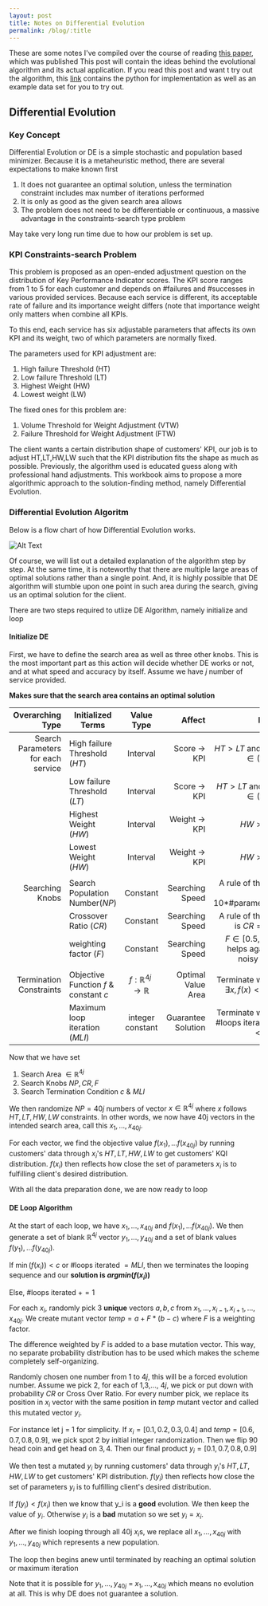 ```yaml
---
layout: post
title: Notes on Differential Evolution
permalink: /blog/:title
---
```


These are some notes I've compiled over the course of reading [this paper](https://arxiv.org/pdf/1806.01492.pdf), which was published
This post will contain the ideas behind the evolutional algorithm and its actual application.  If you read this post and want t try out the algorithm, this [link](https://github.com/earningpton/Evolutional_Algorithm) contains the python for implementation as well as an example data set for you to try out.

## Differential Evolution

### Key Concept
Differential Evolution or DE is a simple stochastic and population based minimizer. Because it is a metaheuristic method, there are several expectations to make known first

1. It does not guarantee an optimal solution, unless the termination constraint includes max number of iterations performed
2. It is only as good as the given search area allows
3. The problem does not need to be differentiable or continuous, a massive advantage in the constraints-search type problem

May take very long run time due to how our problem is set up.

### KPI Constraints-search Problem
This problem is proposed as an open-ended adjustment question on the distribution of Key Performance Indicator scores. The KPI score ranges from 1 to 5 for each customer and depends on #failures and #successes in various provided services. Because each service is different, its acceptable rate of failure and its importance weight differs (note that importance weight only matters when combine all KPIs.

To this end, each service has six adjustable parameters that affects its own KPI and its weight, two of which parameters are normally fixed. 

The parameters used for KPI adjustment are:
1. High failure Threshold (HT)
2. Low failure Threshold (LT)
3. Highest Weight (HW)
4. Lowest weight (LW)

The fixed ones for this problem are:
1. Volume Threshold for Weight Adjustment (VTW)
2. Failure Threshold for Weight Adjustment (FTW)

The client wants a certain distribution shape of customers' KPI, our job is to adjust HT,LT,HW,LW such that the KPI distribution fits the shape as much as possible. Previously, the algorithm used is educated guess along with professional hand adjustments. This workbook aims to propose a more algorithmic approach to the solution-finding method, namely Differential Evolution.

### Differential Evolution Algoritm
Below is a flow chart of how Differential Evolution works.

![Alt Text](http://www1.icsi.berkeley.edu/~storn/de2.jpg)


Of course, we will list out a detailed explanation of the algorithm step by step. At the same time, it is noteworthy that there are multiple large areas of optimal solutions rather than a single point. And, it is highly possible that DE algorithm will stumble upon one point in such area during the search, giving us an optimal solution for the client.

There are two steps required to utlize DE Algorithm, namely initialize and loop

#### Initialize DE
First, we have to define the search area as well as three other knobs. This is the most important part as this action will decide whether DE works or not, and at what speed and accuracy by itself. Assume we have $j$ number of service provided.  

**Makes sure that the search area contains an optimal solution**

| Overarching Type | Initialized Terms        | Value Type                | Affect     |Note  |
| -------------: |------------- |:-------------:| -----:|-----:|
| Search Parameters for each service | High failure Threshold ($HT$)      | Interval | Score $\to$ KPI | $HT > LT$ and $HT \in (0,1]$ |
|  | Low failure Threshold ($LT$)     | Interval      |   Score $\to$ KPI |$HT > LT$ and $LT \in (0,1]$ |
| | Highest Weight ($HW$) | Interval     |    Weight $\to$ KPI |$HW > LW$ |
| | Lowest Weight ($HW$) | Interval     |    Weight $\to$ KPI |$HW > LW$ |
|   |  | |  | |
| Searching Knobs | Search Population Number($NP$) |Constant     |    Searching Speed |A rule of thumb is $10*$#parameters  |
|  | Crossover Ratio ($CR$) |Constant     |    Searching Speed |A rule of thumb is $CR = 0.9$   |
|  | weighting factor ($F$) |Constant     |    Searching Speed |$F \in [0.5,1.0]$ helps against noisy data   |
|   |  | |  | |
| Termination Constraints | Objective Function $f$ & constant $c$ |$f:\mathbb{R}^{4j} \to \mathbb{R}$ | Optimal Value Area| Terminate when $\exists x, f(x) <= c$  |
| | Maximum loop iteration ($MLI$) | integer constant| Guarantee Solution| Terminate when #loops iterated $< MLI$  |

Now that we have set 
1. Search Area $\in \mathbb{R}^{4j}$
2. Search Knobs $NP, CR, F$
3. Search Termination Condition $c$ & $MLI$

We then randomize $NP = 40j$ numbers of vector $x \in \mathbb{R}^{4j}$ where $x$ follows $HT,LT,HW,LW$ constraints. In other words, we now have 40j vectors in the intended search area, call this ${x_1,...,x_{40j}}$.

For each vector, we find the objective value $f(x_1),...f(x_{40j})$ by running customers' data through $x_i$'s $HT,LT,HW,LW$ to get customers' KQI distribution. $f(x_i)$ then reflects how close the set of parameters $x_i$ is to fulfilling client's desired distribution.

With all the data preparation done, we are now ready to loop

#### DE Loop Algorithm
At the start of each loop, we have ${x_1,...,x_{40j}}$ and $f(x_1),...f(x_{40j})$. We then generate a set of blank $\mathbb{R}^{4j}$ vector ${y_1,...,y_{40j}}$ and a set of blank values $f(y_1),...f(y_{40j})$.

If $\min(f(x_i)) < c$ or #loops iterated $= MLI$, then we terminates the looping sequence and our **solution is $argmin(f(x_i))$**

Else, #loops iterated $+= 1$

For each $x_i$, randomly pick 3 **unique** vectors $a,b,c$ from ${x_1,..., x_{i-1} ,x_{i+1} ,...,x_{40j}}$. We create mutant vector $temp = a + F*(b-c)$ where $F$ is a weighting factor. 

The difference weighted by $F$ is added to a base mutation vector. This way, no separate probability distribution has to be used which makes the scheme completely self-organizing.

Randomly chosen one number from $1$ to $4j$, this will be a forced evolution number. Assume we pick $2$, for each of $1$,$3$,..., $4j$, we pick or put down with probability $CR$ or Cross Over Ratio. For every number pick, we replace its position in $x_i$ vector with the same position in $temp$ mutant vector and called this mutated vector $y_i$. 

For instance let j = 1 for simplicity. If $x_i = [0.1,0.2,0.3,0.4]$ and $temp = [0.6,0.7,0.8,0.9]$, we pick spot $2$ by initial integer randomization. Then we flip $90%$ head coin and get head on $3,4$. Then our final product $y_i = [0.1,0.7,0.8,0.9]$

We then test a mutated $y_i$ by running customers' data through $y_i$'s $HT,LT,HW,LW$ to get customers' KPI distribution. $f(y_i)$ then reflects how close the set of parameters $y_i$ is to fulfilling client's desired distribution.

If $f(y_i) < f(x_i)$ then we know that y_i is a **good** evolution. We then keep the value of $y_i$. Otherwise $y_i$ is a **bad** mutation so we set $y_i = x_i$.

After we finish looping through all 40j $x_i$s, we replace all $x_1,...,x_{40j}$ with $y_1,...,y_{40j}$ which represents a new population.

The loop then begins anew until terminated by reaching an optimal solution or maximum iteration

 Note that it is possible for $y_1,...,y_{40j}$ = $x_1,...,x_{40j}$ which means no evolution at all. This is why DE does not guarantee a solution.


